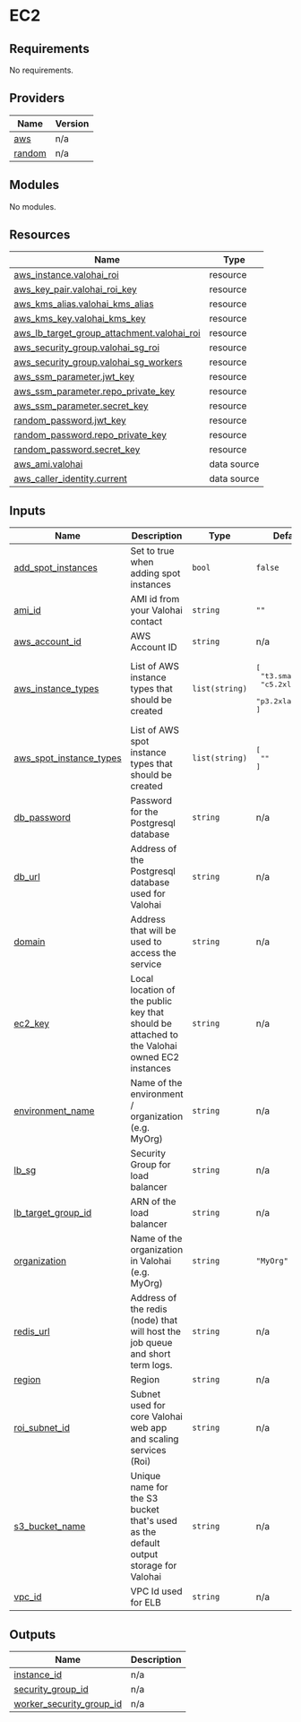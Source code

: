 # EC2

<!-- BEGINNING OF PRE-COMMIT-TERRAFORM DOCS HOOK -->
## Requirements

No requirements.

## Providers

| Name | Version |
|------|---------|
| <a name="provider_aws"></a> [aws](#provider\_aws) | n/a |
| <a name="provider_random"></a> [random](#provider\_random) | n/a |

## Modules

No modules.

## Resources

| Name | Type |
|------|------|
| [aws_instance.valohai_roi](https://registry.terraform.io/providers/hashicorp/aws/latest/docs/resources/instance) | resource |
| [aws_key_pair.valohai_roi_key](https://registry.terraform.io/providers/hashicorp/aws/latest/docs/resources/key_pair) | resource |
| [aws_kms_alias.valohai_kms_alias](https://registry.terraform.io/providers/hashicorp/aws/latest/docs/resources/kms_alias) | resource |
| [aws_kms_key.valohai_kms_key](https://registry.terraform.io/providers/hashicorp/aws/latest/docs/resources/kms_key) | resource |
| [aws_lb_target_group_attachment.valohai_roi](https://registry.terraform.io/providers/hashicorp/aws/latest/docs/resources/lb_target_group_attachment) | resource |
| [aws_security_group.valohai_sg_roi](https://registry.terraform.io/providers/hashicorp/aws/latest/docs/resources/security_group) | resource |
| [aws_security_group.valohai_sg_workers](https://registry.terraform.io/providers/hashicorp/aws/latest/docs/resources/security_group) | resource |
| [aws_ssm_parameter.jwt_key](https://registry.terraform.io/providers/hashicorp/aws/latest/docs/resources/ssm_parameter) | resource |
| [aws_ssm_parameter.repo_private_key](https://registry.terraform.io/providers/hashicorp/aws/latest/docs/resources/ssm_parameter) | resource |
| [aws_ssm_parameter.secret_key](https://registry.terraform.io/providers/hashicorp/aws/latest/docs/resources/ssm_parameter) | resource |
| [random_password.jwt_key](https://registry.terraform.io/providers/hashicorp/random/latest/docs/resources/password) | resource |
| [random_password.repo_private_key](https://registry.terraform.io/providers/hashicorp/random/latest/docs/resources/password) | resource |
| [random_password.secret_key](https://registry.terraform.io/providers/hashicorp/random/latest/docs/resources/password) | resource |
| [aws_ami.valohai](https://registry.terraform.io/providers/hashicorp/aws/latest/docs/data-sources/ami) | data source |
| [aws_caller_identity.current](https://registry.terraform.io/providers/hashicorp/aws/latest/docs/data-sources/caller_identity) | data source |

## Inputs

| Name | Description | Type | Default | Required |
|------|-------------|------|---------|:--------:|
| <a name="input_add_spot_instances"></a> [add_spot_instances](#input\_add\_spot\_instances) | Set to true when adding spot instances | `bool` | `false` | yes |
| <a name="input_ami_id"></a> [ami_id](#input\_ami\_id) | AMI id from your Valohai contact | `string` | `""` | yes |
| <a name="input_aws_account_id"></a> [aws\_account\_id](#input\_aws\_account\_id) | AWS Account ID | `string` | n/a | yes |
| <a name="input_aws_instance_types"></a> [aws\_instance\_types](#input\_aws\_instance\_types) | List of AWS instance types that should be created | `list(string)` | <pre>[<br>  "t3.small",<br>  "c5.2xlarge", <br>  "p3.2xlarge"<br>]</pre> | no |
| <a name="input_aws_spot_instance_types"></a> [aws\_spot\_instance\_types](#input\_aws\_spot\_instance\_types) | List of AWS spot instance types that should be created | `list(string)` | <pre>[<br>  ""<br>]</pre> | no |
| <a name="input_db_password"></a> [db\_password](#input\_db\_password) | Password for the Postgresql database | `string` | n/a | yes |
| <a name="input_db_url"></a> [db\_url](#input\_db\_url) | Address of the Postgresql database used for Valohai | `string` | n/a | yes |
| <a name="input_domain"></a> [domain](#input\_domain) | Address that will be used to access the service | `string` | n/a | yes |
| <a name="input_ec2_key"></a> [ec2\_key](#input\_ec2\_key) | Local location of the public key that should be attached to the Valohai owned EC2 instances | `string` | n/a | yes |
| <a name="input_environment_name"></a> [environment\_name](#input\_environment\_name) | Name of the environment / organization (e.g. MyOrg) | `string` | n/a | yes |
| <a name="input_lb_sg"></a> [lb\_sg](#input\_lb\_sg) | Security Group for load balancer | `string` | n/a | yes |
| <a name="input_lb_target_group_id"></a> [lb\_target\_group\_id](#input\_lb\_target\_group\_id) | ARN of the load balancer | `string` | n/a | yes |
| <a name="input_organization"></a> [organization](#input\_organization) | Name of the organization in Valohai (e.g. MyOrg) | `string` | `"MyOrg"` | no |
| <a name="input_redis_url"></a> [redis\_url](#input\_redis\_url) | Address of the redis (node) that will host the job queue and short term logs. | `string` | n/a | yes |
| <a name="input_region"></a> [region](#input\_region) | Region | `string` | n/a | yes |
| <a name="input_roi_subnet_id"></a> [roi\_subnet\_id](#input\_roi\_subnet\_id) | Subnet used for core Valohai web app and scaling services (Roi) | `string` | n/a | yes |
| <a name="input_s3_bucket_name"></a> [s3\_bucket\_name](#input\_s3\_bucket\_name) | Unique name for the S3 bucket that's used as the default output storage for Valohai | `string` | n/a | yes |
| <a name="input_vpc_id"></a> [vpc\_id](#input\_vpc\_id) | VPC Id used for ELB | `string` | n/a | yes |

## Outputs

| Name | Description |
|------|-------------|
| <a name="output_instance_id"></a> [instance\_id](#output\_instance\_id) | n/a |
| <a name="output_security_group_id"></a> [security\_group\_id](#output\_security\_group\_id) | n/a |
| <a name="output_worker_security_group_id"></a> [worker\_security\_group\_id](#output\_worker\_security\_group\_id) | n/a |
<!-- END OF PRE-COMMIT-TERRAFORM DOCS HOOK -->
